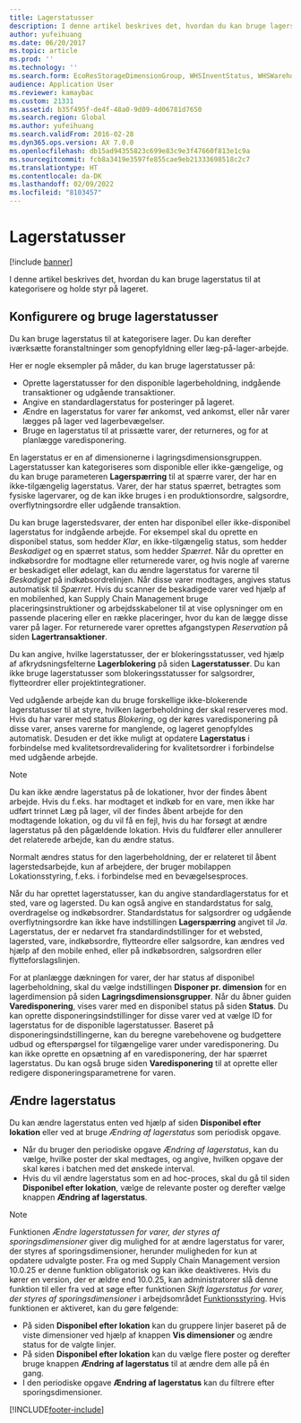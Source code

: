 ```yaml
---
title: Lagerstatusser
description: I denne artikel beskrives det, hvordan du kan bruge lagerstatus til at kategorisere og holde styr på lageret.
author: yufeihuang
ms.date: 06/20/2017
ms.topic: article
ms.prod: ''
ms.technology: ''
ms.search.form: EcoResStorageDimensionGroup, WHSInventStatus, WHSWarehouseStatusChange
audience: Application User
ms.reviewer: kamaybac
ms.custom: 21331
ms.assetid: b35f495f-de4f-48a0-9d09-4d06781d7650
ms.search.region: Global
ms.author: yufeihuang
ms.search.validFrom: 2016-02-28
ms.dyn365.ops.version: AX 7.0.0
ms.openlocfilehash: db15ad94355823c699e83c9e3f47660f813e1c9a
ms.sourcegitcommit: fcb8a3419e3597fe855cae9eb21333698518c2c7
ms.translationtype: HT
ms.contentlocale: da-DK
ms.lasthandoff: 02/09/2022
ms.locfileid: "8103457"
---
```

# <a name="inventory-statuses"></a>Lagerstatusser

[!include [banner](../includes/banner.md)]

I denne artikel beskrives det, hvordan du kan bruge lagerstatus til at kategorisere og holde styr på lageret.

## <a name="set-up-and-use-inventory-statuses"></a>Konfigurere og bruge lagerstatusser

Du kan bruge lagerstatus til at kategorisere lager. Du kan derefter iværksætte foranstaltninger som genopfyldning eller læg-på-lager-arbejde.

Her er nogle eksempler på måder, du kan bruge lagerstatusser på:

- Oprette lagerstatusser for den disponible lagerbeholdning, indgående transaktioner og udgående transaktioner.
- Angive en standardlagerstatus for posteringer på lageret.
- Ændre en lagerstatus for varer før ankomst, ved ankomst, eller når varer lægges på lager ved lagerbevægelser.
- Bruge en lagerstatus til at prissætte varer, der returneres, og for at planlægge varedisponering.

En lagerstatus er en af dimensionerne i lagringsdimensionsgruppen. Lagerstatusser kan kategoriseres som disponible eller ikke-gængelige, og du kan bruge parameteren **Lagerspærring** til at spærre varer, der har en ikke-tilgængelig lagerstatus. Varer, der har status spærret, betragtes som fysiske lagervarer, og de kan ikke bruges i en produktionsordre, salgsordre, overflytningsordre eller udgående transaktion.

Du kan bruge lagerstedsvarer, der enten har disponibel eller ikke-disponibel lagerstatus for indgående arbejde. For eksempel skal du oprette en disponibel status, som hedder *Klar*, en ikke-tilgængelig status, som hedder *Beskadiget* og en spærret status, som hedder *Spærret*. Når du opretter en indkøbsordre for modtagne eller returnerede varer, og hvis nogle af varerne er beskadiget eller ødelagt, kan du ændre lagerstatus for varerne til *Beskadiget* på indkøbsordrelinjen. Når disse varer modtages, angives status automatisk til *Spærret*. Hvis du scanner de beskadigede varer ved hjælp af en mobilenhed, kan Supply Chain Management bruge placeringsinstruktioner og arbejdsskabeloner til at vise oplysninger om en passende placering eller en række placeringer, hvor du kan de lægge disse varer på lager. For returnerede varer oprettes afgangstypen *Reservation* på siden **Lagertransaktioner**.

Du kan angive, hvilke lagerstatusser, der er blokeringsstatusser, ved hjælp af afkrydsningsfelterne **Lagerblokering** på siden **Lagerstatusser**. Du kan ikke bruge lagerstatusser som blokeringsstatusser for salgsordrer, flytteordrer eller projektintegrationer.

Ved udgående arbejde kan du bruge forskellige ikke-blokerende lagerstatusser til at styre, hvilken lagerbeholdning der skal reserveres mod. Hvis du har varer med status *Blokering*, og der køres varedisponering på disse varer, anses varerne for manglende, og lageret genopfyldes automatisk. Desuden er det ikke muligt at opdatere **Lagerstatus** i forbindelse med kvalitetsordrevalidering for kvalitetsordrer i forbindelse med udgående arbejde.

> [!NOTE]
> Du kan ikke ændre lagerstatus på de lokationer, hvor der findes åbent arbejde. Hvis du f.eks. har modtaget et indkøb for en vare, men ikke har udført trinnet Læg på lager, vil der findes åbent arbejde for den modtagende lokation, og du vil få en fejl, hvis du har forsøgt at ændre lagerstatus på den pågældende lokation. Hvis du fuldfører eller annullerer det relaterede arbejde, kan du ændre status.
>
> Normalt ændres status for den lagerbeholdning, der er relateret til åbent lagerstedsarbejde, kun af arbejdere, der bruger mobilappen Lokationsstyring, f.eks. i forbindelse med en bevægelsesproces.

Når du har oprettet lagerstatusser, kan du angive standardlagerstatus for et sted, vare og lagersted. Du kan også angive en standardstatus for salg, overdragelse og indkøbsordrer. Standardstatus for salgsordrer og udgående overflytningsordre kan ikke have indstillingen **Lagerspærring** angivet til *Ja*. Lagerstatus, der er nedarvet fra standardindstillinger for et websted, lagersted, vare, indkøbsordre, flytteordre eller salgsordre, kan ændres ved hjælp af den mobile enhed, eller på indkøbsordren, salgsordren eller flytteforslagslinjen.

For at planlægge dækningen for varer, der har status af disponibel lagerbeholdning, skal du vælge indstillingen **Disponer pr. dimension** for en lagerdimension på siden **Lagringsdimensionsgrupper**. Når du åbner guiden **Varedisponering**, vises varer med en disponibel status på siden **Status**. Du kan oprette disponeringsindstillinger for disse varer ved at vælge ID for lagerstatus for de disponible lagerstatusser. Baseret på disponeringsindstillingerne, kan du beregne varebehovene og budgettere udbud og efterspørgsel for tilgængelige varer under varedisponering. Du kan ikke oprette en opsætning af en varedisponering, der har spærret lagerstatus. Du kan også bruge siden **Varedisponering** til at oprette eller redigere disponeringsparametrene for varen.

## <a name="change-inventory-statuses"></a>Ændre lagerstatus

Du kan ændre lagerstatus enten ved hjælp af siden **Disponibel efter lokation** eller ved at bruge *Ændring af lagerstatus* som periodisk opgave.

- Når du bruger den periodiske opgave *Ændring af lagerstatus*, kan du vælge, hvilke poster der skal medtages, og angive, hvilken opgave der skal køres i batchen med det ønskede interval.
- Hvis du vil ændre lagerstatus som en ad hoc-proces, skal du gå til siden **Disponibel efter lokation**, vælge de relevante poster og derefter vælge knappen **Ændring af lagerstatus**.

> [!NOTE]
> Funktionen *Ændre lagerstatussen for varer, der styres af sporingsdimensioner* giver dig mulighed for at ændre lagerstatus for varer, der styres af sporingsdimensioner, herunder muligheden for kun at opdatere udvalgte poster. Fra og med Supply Chain Management version 10.0.25 er denne funktion obligatorisk og kan ikke deaktiveres. Hvis du kører en version, der er ældre end 10.0.25, kan administratorer slå denne funktion til eller fra ved at søge efter funktionen *Skift lagerstatus for varer, der styres af sporingsdimensioner* i arbejdsområdet [Funktionsstyring](../../fin-ops-core/fin-ops/get-started/feature-management/feature-management-overview.md). Hvis funktionen er aktiveret, kan du gøre følgende:
>
> - På siden **Disponibel efter lokation** kan du gruppere linjer baseret på de viste dimensioner ved hjælp af knappen **Vis dimensioner** og ændre status for de valgte linjer.
> - På siden **Disponibel efter lokation** kan du vælge flere poster og derefter bruge knappen **Ændring af lagerstatus** til at ændre dem alle på én gang.
> - I den periodiske opgave **Ændring af lagerstatus** kan du filtrere efter sporingsdimensioner.


[!INCLUDE[footer-include](../../includes/footer-banner.md)]
